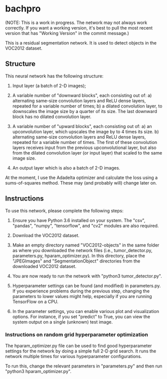 # bachpro

(NOTE: This is a work in progress. The network may not always work correctly. If you want a working version, it's best to pull the most recent version that has "Working Version" in the commit message.)

This is a residual segmentation network. It is used to detect objects in the VOC2012 dataset.

## Structure

This neural network has the following structure:
1) Input layer (a batch of 2-D images);

2) A variable number of "downward blocks", each consisting out of:
	a) alternating same-size convolution layers and ReLU dense layers, repeated for a variable number of times;
	b) a dilated convolution layer, to downscales the image size by a quarter of its size. The last downward block has no dilated convolution layer.

3) A variable number of "upward blocks", each consisting out of:
	a) an upconvolution layer, which upscales the image by to 4 times its size.
	b) alternating same-size convolution layers and ReLU dense layers, repeated for a variable number of times. The first of these convolution layers receives input from the previous upconvolutional layer, but also from the dilated convolution layer (or input layer) that scaled to the same image size.

4) An output layer which is also a batch of 2-D images.


At the moment, I use the Adadelta optimizer and calculate the loss using a sums-of-squares method. These may (and probably will) change later on.

## Instructions

To use this network, please complete the following steps:

1) Ensure you have Python 3.6 installed on your system. The "csv", "pandas", "numpy", "tensorflow", and "cv2" modules are also required.

2) Download the VOC2012 dataset.

3) Make an empty directory named "VOC2012-objects" in the same folder as where you downloaded the network files (i.e., tumor\_detector.py, parameters.py, hparam\_optimizer.py). In this directory, place the "JPEGImages" and "SegmentationObject" directories from the downloaded VOC2012 dataset.

3) You are now ready to run the network with "python3 tumor_detector.py".

4) Hyperparameter settings can be found (and modified) in parameters.py. If you experience problems during the previous step, changing the parameters to lower values might help, especially if you are running TensorFlow on a CPU.

5) In the parameter settings, you can enable various plot and visualization options. For instance, if you set "predict" to True, you can view the system output on a single (unknown) test image.

### Instructions on random grid hyperparameter optimization

The hparam_optimizer.py file can be used to find good hyperparameter settings for the network by doing a simple full 2-D grid search. It runs the network multiple times for various hyperparameter configurations.

To run this, change the relevant parameters in "parameters.py" and then run "python3 hparam_optimizer.py".
